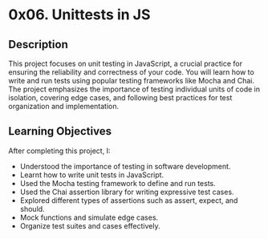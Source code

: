 # 0x06. Unittests in JS
## Description
This project focuses on unit testing in JavaScript, a crucial practice for ensuring the reliability and correctness of your code. You will learn how to write and run tests using popular testing frameworks like Mocha and Chai. The project emphasizes the importance of testing individual units of code in isolation, covering edge cases, and following best practices for test organization and implementation.

## Learning Objectives
After completing this project, I:

- Understood the importance of testing in software development.
- Learnt how to write unit tests in JavaScript.
- Used the Mocha testing framework to define and run tests.
- Used the Chai assertion library for writing expressive test cases.
- Explored different types of assertions such as assert, expect, and should.
- Mock functions and simulate edge cases.
- Organize test suites and cases effectively.
